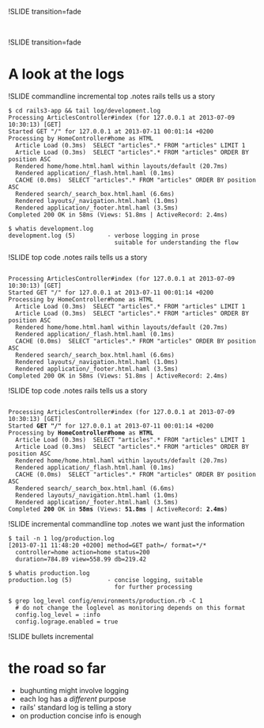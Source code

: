 !SLIDE transition=fade

&nbsp;

!SLIDE transition=fade

# A look at the logs

!SLIDE commandline incremental top 
.notes rails tells us a story

	$ cd rails3-app && tail log/development.log
	Processing ArticlesController#index (for 127.0.0.1 at 2013-07-09 10:30:13) [GET]
	Started GET "/" for 127.0.0.1 at 2013-07-11 00:01:14 +0200
	Processing by HomeController#home as HTML
	  Article Load (0.3ms)  SELECT "articles".* FROM "articles" LIMIT 1
	  Article Load (0.3ms)  SELECT "articles".* FROM "articles" ORDER BY position ASC
	  Rendered home/home.html.haml within layouts/default (20.7ms)
	  Rendered application/_flash.html.haml (0.1ms)
	  CACHE (0.0ms)  SELECT "articles".* FROM "articles" ORDER BY position ASC
	  Rendered search/_search_box.html.haml (6.6ms)
	  Rendered layouts/_navigation.html.haml (1.0ms)
	  Rendered application/_footer.html.haml (3.5ms)
	Completed 200 OK in 58ms (Views: 51.8ms | ActiveRecord: 2.4ms)

	$ whatis development.log
	development.log (5)         - verbose logging in prose
	                              suitable for understanding the flow

!SLIDE top code
.notes rails tells us a story

<pre><code>
Processing ArticlesController#index (for 127.0.0.1 at 2013-07-09 10:30:13) [GET]
Started GET "/" for 127.0.0.1 at 2013-07-11 00:01:14 +0200
Processing by HomeController#home as HTML
  Article Load (0.3ms)  SELECT "articles".* FROM "articles" LIMIT 1
  Article Load (0.3ms)  SELECT "articles".* FROM "articles" ORDER BY position ASC
  Rendered home/home.html.haml within layouts/default (20.7ms)
  Rendered application/_flash.html.haml (0.1ms)
  CACHE (0.0ms)  SELECT "articles".* FROM "articles" ORDER BY position ASC
  Rendered search/_search_box.html.haml (6.6ms)
  Rendered layouts/_navigation.html.haml (1.0ms)
  Rendered application/_footer.html.haml (3.5ms)
Completed 200 OK in 58ms (Views: 51.8ms | ActiveRecord: 2.4ms)
</code></pre>

!SLIDE top code
.notes rails tells us a story

<pre><code>
Processing ArticlesController#index (for 127.0.0.1 at 2013-07-09 10:30:13) [GET]
Started <b>GET</b> <b>"/"</b> for 127.0.0.1 at 2013-07-11 00:01:14 +0200
Processing by <b>HomeController#home</b> as <b>HTML</b>
  Article Load (0.3ms)  SELECT "articles".* FROM "articles" LIMIT 1
  Article Load (0.3ms)  SELECT "articles".* FROM "articles" ORDER BY position ASC
  Rendered home/home.html.haml within layouts/default (20.7ms)
  Rendered application/_flash.html.haml (0.1ms)
  CACHE (0.0ms)  SELECT "articles".* FROM "articles" ORDER BY position ASC
  Rendered search/_search_box.html.haml (6.6ms)
  Rendered layouts/_navigation.html.haml (1.0ms)
  Rendered application/_footer.html.haml (3.5ms)
Completed <b>200</b> OK in <b>58ms</b> (Views: <b>51.8ms</b> | ActiveRecord: <b>2.4ms</b>)
</code></pre>

!SLIDE incremental commandline top
.notes we want just the information

	$ tail -n 1 log/production.log
	[2013-07-11 11:48:20 +0200] method=GET path=/ format=*/*
	  controller=home action=home status=200
	  duration=784.89 view=558.99 db=219.42

	$ whatis production.log
	production.log (5)          - concise logging, suitable
	                              for further processing

	$ grep log_level config/environments/production.rb -C 1
	  # do not change the loglevel as monitoring depends on this format
	  config.log_level = :info
	  config.lograge.enabled = true

!SLIDE bullets incremental

# the road so far
* bughunting might involve logging
* each log has a *different* purpose
* rails' standard log is telling a story
* on production concise info is enough
